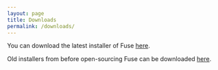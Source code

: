 ```yaml
---
layout: page
title: Downloads
permalink: /downloads/
---
```


You can download the latest installer of Fuse
[here](https://github.com/fuse-open/Fuse/releases).

Old installers from before open-sourcing Fuse can be downloaded
[here](https://github.com/fusetools/fuse-releases/releases).
